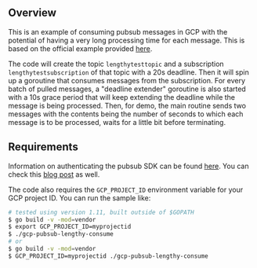 ## Overview

This is an example of consuming pubsub messages in GCP with the potential of having a very long processing time for each message. This is based on the official example provided [here](https://godoc.org/cloud.google.com/go/pubsub/apiv1#example-SubscriberClient-Pull-LengthyClientProcessing).

The code will create the topic `lengthytesttopic` and a subscription `lengthytestsubscription` of that topic with a 20s deadline. Then it will spin up a goroutine that consumes messages from the subscription. For every batch of pulled messages, a "deadline extender" goroutine is also started with a 10s grace period that will keep extending the deadline while the message is being processed. Then, for demo, the main routine sends two messages with the contents being the number of seconds to which each message is to be processed, waits for a little bit before terminating.

## Requirements

Information on authenticating the pubsub SDK can be found [here](https://cloud.google.com/pubsub/docs/reference/libraries). You can check this [blog post](https://flowerinthenight.com/blog/2018/06/09/google-api-client-go-auth) as well.

The code also requires the `GCP_PROJECT_ID` environment variable for your GCP project ID. You can run the sample like:

```bash
# tested using version 1.11, built outside of $GOPATH
$ go build -v -mod=vendor
$ export GCP_PROJECT_ID=myprojectid
$ ./gcp-pubsub-lengthy-consume
# or
$ go build -v -mod=vendor
$ GCP_PROJECT_ID=myprojectid ./gcp-pubsub-lengthy-consume
```
